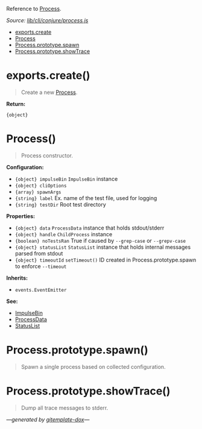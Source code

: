 Reference to [Process](#process).

_Source: [lib/cli/conjure/process.js](../lib/cli/conjure/process.js)_

- [exports.create](#exportscreate)
- [Process](#process)
- [Process.prototype.spawn](#processprototypespawn)
- [Process.prototype.showTrace](#processprototypeshowtrace)

# exports.create()

> Create a new [Process](#process).

**Return:**

`{object}`

# Process()

> Process constructor.

**Configuration:**

- `{object} impulseBin` `ImpulseBin` instance
- `{object} cliOptions`
- `{array} spawnArgs`
- `{string} label` Ex. name of the test file, used for logging
- `{string} testDir` Root test directory

**Properties:**

- `{object} data` `ProcessData` instance that holds stdout/stderr
- `{object} handle` `ChildProcess` instance
- `{boolean} noTestsRan` True if caused by `--grep-case` or `--grepv-case`
- `{object} statusList` `StatusList` instance that holds internal messages parsed from stdout
- `{object} timeoutId` `setTimeout()` ID created in Process.prototype.spawn to enforce `--timeout`

**Inherits:**

- `events.EventEmitter`

**See:**

- [ImpulseBin](https://github.com/codeactual/impulse-bin/blob/master/docs/ImpulseBin.md)
- [ProcessData](ProcessData.md)
- [StatusList](StatusList.md)

# Process.prototype.spawn()

> Spawn a single process based on collected configuration.

# Process.prototype.showTrace()

> Dump all trace messages to stderr.

_&mdash;generated by [gitemplate-dox](https://github.com/codeactual/gitemplate-dox)&mdash;_
